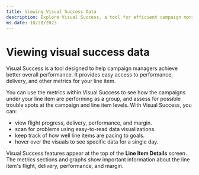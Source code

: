 ```yaml
---
title: Viewing Visual Success Data
description: Explore Visual Success, a tool for efficient campaign monitoring, issue detection, and goal tracking. Check top-line features in Line Item Details.
ms.date: 10/28/2023
---
```


# Viewing visual success data

Visual Success is a tool designed to help campaign managers achieve better overall performance. It provides easy access to performance, delivery, and other metrics for your line item.

You can use the metrics within Visual Success to see how the campaigns under your line item are performing as a group, and assess for possible trouble spots at the campaign and line item levels. With Visual Success, you can:

- view flight progress, delivery, performance, and margin.
- scan for problems using easy-to-read data visualizations.
- keep track of how well line items are pacing to goals.
- hover over the visuals to see specific data for a single day.

Visual Success features appear at the top of the **Line Item Details** screen. The metrics sections and graphs show important information about the line item's flight, delivery, performance, and margin.
